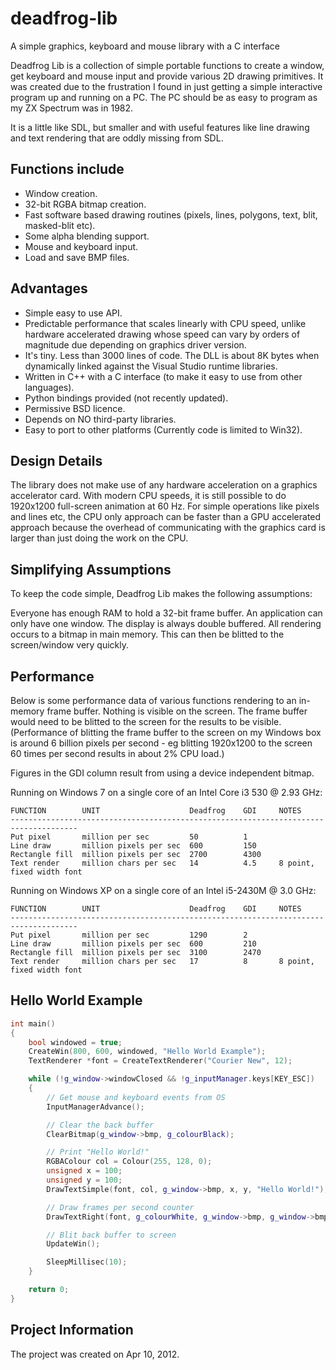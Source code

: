 # deadfrog-lib
A simple graphics, keyboard and mouse library with a C interface

Deadfrog Lib is a collection of simple portable functions to create a window, get keyboard and mouse input and provide various 2D drawing primitives. It was created due to the frustration I found in just getting a simple interactive program up and running on a PC. The PC should be as easy to program as my ZX Spectrum was in 1982.

It is a little like SDL, but smaller and with useful features like line drawing and text rendering that are oddly missing from SDL.

## Functions include

* Window creation.
* 32-bit RGBA bitmap creation.
* Fast software based drawing routines (pixels, lines, polygons, text, blit, masked-blit etc).
* Some alpha blending support.
* Mouse and keyboard input.
* Load and save BMP files.

## Advantages

* Simple easy to use API.
* Predictable performance that scales linearly with CPU speed, unlike hardware accelerated drawing whose speed can vary by orders of magnitude due depending on graphics driver version.
* It's tiny. Less than 3000 lines of code. The DLL is about 8K bytes when dynamically linked against the Visual Studio runtime libraries.
* Written in C++ with a C interface (to make it easy to use from other languages).
* Python bindings provided (not recently updated).
* Permissive BSD licence.
* Depends on NO third-party libraries.
* Easy to port to other platforms (Currently code is limited to Win32).

## Design Details

The library does not make use of any hardware acceleration on a graphics accelerator card. With modern CPU speeds, it is still possible to do 1920x1200 full-screen animation at 60 Hz. For simple operations like pixels and lines etc, the CPU only approach can be faster than a GPU accelerated approach because the overhead of communicating with the graphics card is larger than just doing the work on the CPU.

## Simplifying Assumptions

To keep the code simple, Deadfrog Lib makes the following assumptions:

Everyone has enough RAM to hold a 32-bit frame buffer.
An application can only have one window.
The display is always double buffered. All rendering occurs to a bitmap in main memory. This can then be blitted to the screen/window very quickly.

## Performance

Below is some performance data of various functions rendering to an in-memory frame buffer. Nothing is visible on the screen. The frame buffer would need to be blitted to the screen for the results to be visible. (Performance of blitting the frame buffer to the screen on my Windows box is around 6 billion pixels per second - eg blitting 1920x1200 to the screen 60 times per second results in about 2% CPU load.)

Figures in the GDI column result from using a device independent bitmap.

Running on Windows 7 on a single core of an Intel Core i3 530 @ 2.93 GHz:

    FUNCTION        UNIT                    Deadfrog    GDI     NOTES
    -------------------------------------------------------------------------------------
    Put pixel       million per sec         50          1 
    Line draw       million pixels per sec  600         150
    Rectangle fill  million pixels per sec  2700        4300
    Text render     million chars per sec   14          4.5     8 point, fixed width font

Running on Windows XP on a single core of an Intel i5-2430M @ 3.0 GHz:

    FUNCTION        UNIT                    Deadfrog    GDI     NOTES
    -------------------------------------------------------------------------------------
    Put pixel       million per sec         1290        2
    Line draw       million pixels per sec  600         210
    Rectangle fill  million pixels per sec  3100        2470
    Text render     million chars per sec   17          8       8 point, fixed width font

## Hello World Example

~~~~c++
int main() 
{ 
    bool windowed = true; 
    CreateWin(800, 600, windowed, "Hello World Example"); 
    TextRenderer *font = CreateTextRenderer("Courier New", 12);

    while (!g_window->windowClosed && !g_inputManager.keys[KEY_ESC])
    {
        // Get mouse and keyboard events from OS
        InputManagerAdvance();

        // Clear the back buffer
        ClearBitmap(g_window->bmp, g_colourBlack);

        // Print "Hello World!"
        RGBAColour col = Colour(255, 128, 0);
        unsigned x = 100;
        unsigned y = 100;
        DrawTextSimple(font, col, g_window->bmp, x, y, "Hello World!");

        // Draw frames per second counter
        DrawTextRight(font, g_colourWhite, g_window->bmp, g_window->bmp->width - 5, 0, "FPS:%i", g_window->fps);

        // Blit back buffer to screen
        UpdateWin();

        SleepMillisec(10);
    }

    return 0;
}
~~~~

## Project Information

The project was created on Apr 10, 2012.
